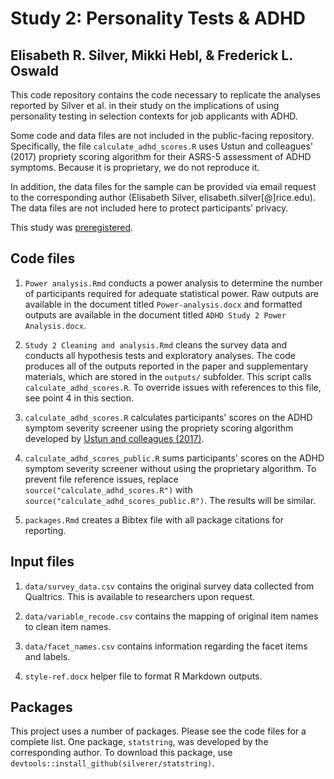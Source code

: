 # Study 2: Personality Tests & ADHD

## Elisabeth R. Silver, Mikki Hebl, & Frederick L. Oswald

This code repository contains the code necessary to replicate the analyses reported by Silver et al. in their study on the implications of using personality testing in selection contexts for job applicants with ADHD. 

Some code and data files are not included in the public-facing repository. Specifically, the file `calculate_adhd_scores.R` uses Ustun and colleagues' (2017) propriety scoring algorithm for their ASRS-5 assessment of ADHD symptoms. Because it is proprietary, we do not reproduce it. 

In addition, the data files for the sample can be provided via email request to the corresponding author (Elisabeth Silver, elisabeth.silver[@]rice.edu). The data files are not included here to protect participants' privacy. 

This study was [preregistered](https://osf.io/d69n7).

## Code files

1. `Power analysis.Rmd` conducts a power analysis to determine the number of participants required for adequate statistical power. Raw outputs are available in the document titled `Power-analysis.docx` and formatted outputs are available in the document titled `ADHD Study 2 Power Analysis.docx`.

2. `Study 2 Cleaning and analysis.Rmd` cleans the survey data and conducts all hypothesis tests and exploratory analyses. The code produces all of the outputs reported in the paper and supplementary materials, which are stored in the `outputs/` subfolder. This script calls `calculate_adhd_scores.R`. To override issues with references to this file, see point 4 in this section. 

3. `calculate_adhd_scores.R` calculates participants' scores on the ADHD symptom severity screener using the propriety scoring algorithm developed by [Ustun and colleagues (2017)](https://doi.org/10.1001/jamapsychiatry.2017.0298). 

4. `calculate_adhd_scores_public.R` sums participants' scores on the ADHD symptom severity screener without using the proprietary algorithm. To prevent file reference issues, replace `source("calculate_adhd_scores.R")` with `source("calculate_adhd_scores_public.R")`. The results will be similar.

5. `packages.Rmd` creates a Bibtex file with all package citations for reporting. 

## Input files

1. `data/survey_data.csv` contains the original survey data collected from Qualtrics. This is available to researchers upon request. 

2. `data/variable_recode.csv` contains the mapping of original item names to clean item names. 

3. `data/facet_names.csv` contains information regarding the facet items and labels.

4. `style-ref.docx` helper file to format R Markdown outputs. 

## Packages

This project uses a number of packages. Please see the code files for a complete list. One package, `statstring`, was developed by the corresponding author. To download this package, use `devtools::install_github(silverer/statstring)`. 

